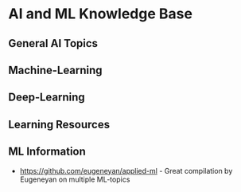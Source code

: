 # AI and ML Knowledge Base

## General AI Topics

## Machine-Learning

## Deep-Learning




## Learning Resources

## ML Information
* https://github.com/eugeneyan/applied-ml - Great compilation by Eugeneyan on multiple ML-topics

